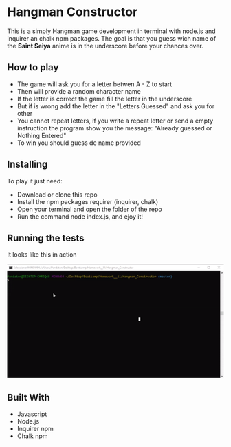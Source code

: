 # Hangman Constructor

This is a simply Hangman game development in terminal with node.js and inquirer an chalk npm packages. The goal is that you guess wich name of the **Saint Seiya** anime is in the underscore before your chances over.

## How to play

* The game will ask you for a letter betwen A - Z to start
* Then will provide a random character name
* If the letter is correct the game fill the letter in the underscore
* But if is wrong add the letter in the "Letters Guessed" and ask you for other
* You cannot repeat letters, if you write a repeat letter or send a empty instruction the program show you the message: "Already guessed or Nothing Entered"
* To win you should guess de name provided

## Installing
To play it just need:
* Download or clone this repo 
* Install the npm packages requirer (inquirer, chalk)
* Open your terminal and open the folder of the repo
* Run the command node index.js, and ejoy it!

## Running the tests
It looks like this in action

![](Hangman.gif)

## Built With
* Javascript
* Node.js
* Inquirer npm
* Chalk npm
